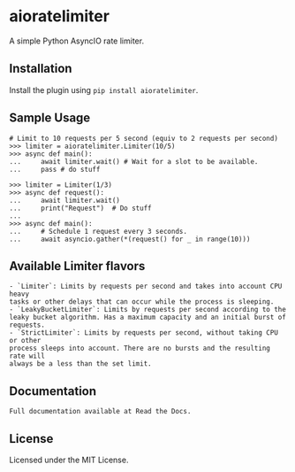 # aioratelimiter
A simple Python AsyncIO rate limiter.

## Installation
Install the plugin using `pip install aioratelimiter`.

## Sample Usage

    # Limit to 10 requests per 5 second (equiv to 2 requests per second)
    >>> limiter = aioratelimiter.Limiter(10/5)
    >>> async def main():
    ...     await limiter.wait() # Wait for a slot to be available.
    ...     pass # do stuff

    >>> limiter = Limiter(1/3)
    >>> async def request():
    ...     await limiter.wait()
    ...     print("Request")  # Do stuff
    ...
    >>> async def main():
    ...     # Schedule 1 request every 3 seconds.
    ...     await asyncio.gather(*(request() for _ in range(10)))

## Available Limiter flavors

    - `Limiter`: Limits by requests per second and takes into account CPU heavy
    tasks or other delays that can occur while the process is sleeping.
    - `LeakyBucketLimiter`: Limits by requests per second according to the
    leaky bucket algorithm. Has a maximum capacity and an initial burst of
    requests.
    - `StrictLimiter`: Limits by requests per second, without taking CPU or other
    process sleeps into account. There are no bursts and the resulting rate will
    always be a less than the set limit.

## Documentation

    Full documentation available at Read the Docs.

## License

Licensed under the MIT License.

